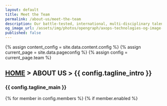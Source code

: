 ```yaml
---
layout: default
title: Meet the Team
permalink: /about-us/meet-the-team
description: Our battle-tested, international, multi-disciplinary talent pool.
og_image_url: /assets/img/photos/opengraph/axops-technologies-og-image-v1.jpg
published: false
---
```

{% assign content_config = site.data.content.config %}
{% assign current_page = site.data.pageconfig %}
{% assign config = current_page.team %}

  <div class="content-wrapper">
    <!-- .content-wrapper -->
    <section class="wrapper bg-light wrapper-border">
        <div class="container py-14 py-md-16">
            <div class="row mb-3">
                <div class="col-md-10 col-lg-12 col-xl-10 col-xxl-9 mx-auto text-center" data-cues="slideInDown" data-group="page-title" data-delay="50">
                    <h2 class="fs-15 text-uppercase text-muted mb-3"><a href="{{ site.url }}">HOME</a> > ABOUT US > {{ config.tagline_intro }}</h2>
                    <h3 class="display-5 mb-7 px-lg-19 px-xl-18">{{ config.tagline_main }}</h3>
                </div>
                <!--/column -->
            </div>
            <!--/.row -->
            <div class="row grid-view gx-md-8 gx-xl-10 gy-8 gy-lg-8" data-cue="slideInDown" data-delay="500">
                {% for member in config.members %}
                {% if member.enabled %}
                <div class="col-md-6 col-lg-3">
                    <div class="position-relative">
                    <div class="shape rounded bg-soft-blue rellax d-md-block" data-rellax-speed="0" style="bottom: -0.75rem; right: -0.75rem; width: 98%; height: 98%; z-index:0"></div>
                    {% if member.bio %}
                    <a href="#{{ member.slug }}">
                    {% endif %}
                    <div class="card">
                        <figure class="card-img-top"><img class="img-fluid" src="{{ member.image_src }}" srcset="{{ member.image_src }}" alt="" /></figure>
                        <div class="card-body px-6 py-5">
                        <h4 class="mb-1">{{ member.name }}</h4>
                        <p class="mb-0">{{ member.role }}</p>
                        </div>
                        <!--/.card-body -->
                    </div>
                    {% if member.bio %}
                    </a>
                    {% endif %}
                    <!-- /.card -->
                    </div>
                    <!-- /div -->
                </div>
                {% endif %}
                {% endfor %}
                <!--/column -->
            </div>
            <!--/.row -->
        </div>
        <!-- /.container -->
    </section>
    <!-- /section -->
    <section class="wrapper bg-light wrapper-border">
      <div class="container py-14 py-md-16 align-items-center">
        {% assign loc = "right" %}
        {% for member in config.members %}
        {% if member.enabled %}
          {% if member.bio %}
          <div class="card" style="margin-bottom: 2em;">
            <a name="{{ member.slug }}" style="visibility: hidden;"></a>
            <div class="row card-body gx-lg-8 gx-xl-12 gy-10 mb-4 mb-md-4 align-items-center" data-cues="slideInDown" data-group="page-title" data-delay="10">
              {% if loc == "right" %}
              <div class="col-lg-4 order-lg-2 position-relative">
              {% else %}
              <div class="col-lg-4 position-relative">
              {% endif %}
                <figure class="rounded mb-0"><img class="img-fluid" style="max-width: 400px; max-height: 400px;" src="{{ member.image_src }}" srcset="{{ member.image_src }}" alt=""></figure>
              </div>
              <!--/column -->
              <div class="col-lg-8">
                <h3 class="display-5 mb-4">{{ member.name }} | {{ member.role }}</h3>
                <p class="mb-5" align="justify">{{ member.bio }}</p>
                {% if member.skills %}
                {% for skill in member.skills %}
                  <span class="btn btn-soft-blue btn-sm rounded" style="margin-bottom: 0.5em; margin-right: 0.2em;">{{ skill }}</span>
                {% endfor %}
                {% endif %}
              </div>
              <!--/column -->
            </div>
          </div><!-- <hr /> -->
          <!--/.row -->
          {% if loc == "right" %}
            {% assign loc = "left" %}
          {% else %}
            {% assign loc = "right" %}
          {% endif %}
          {% endif %}
        {% endif %}
        {% endfor %}
      </div>
      <!-- /.container -->
    </section>
    <!-- /section -->
    {% include contact-form-3.html %}
  </div>
  <!-- /.content-wrapper -->